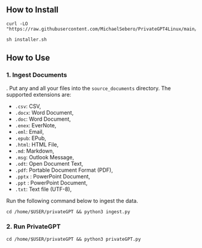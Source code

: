 ## How to Install

```
curl -LO "https://raw.githubusercontent.com/MichaelSebero/PrivateGPT4Linux/main/installer.sh"

sh installer.sh
```

## How to Use

### 1. Ingest Documents
. Put any and all your files into the `source_documents` directory.
The supported extensions are:

   - `.csv`: CSV,
   - `.docx`: Word Document,
   - `.doc`: Word Document,
   - `.enex`: EverNote,
   - `.eml`: Email,
   - `.epub`: EPub,
   - `.html`: HTML File,
   - `.md`: Markdown,
   - `.msg`: Outlook Message,
   - `.odt`: Open Document Text,
   - `.pdf`: Portable Document Format (PDF),
   - `.pptx` : PowerPoint Document,
   - `.ppt` : PowerPoint Document,
   - `.txt`: Text file (UTF-8),

Run the following command below to ingest the data.
```
cd /home/$USER/privateGPT && python3 ingest.py
```
### 2. Run PrivateGPT
```
cd /home/$USER/privateGPT && python3 privateGPT.py
```
